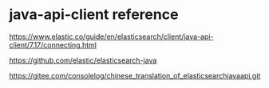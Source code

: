 

# java-api-client reference

https://www.elastic.co/guide/en/elasticsearch/client/java-api-client/7.17/connecting.html


https://github.com/elastic/elasticsearch-java

https://gitee.com/consolelog/chinese_translation_of_elasticsearchjavaapi.git